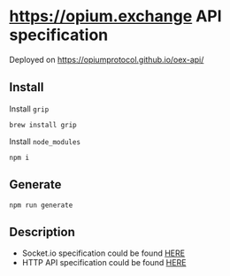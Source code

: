 # https://opium.exchange API specification

Deployed on https://opiumprotocol.github.io/oex-api/

## Install

Install `grip`

```
brew install grip
```

Install `node_modules`

```
npm i
```

## Generate

```
npm run generate
```

## Description

- Socket.io specification could be found [HERE](src/SOCKET.md)
- HTTP API specification could be found [HERE](src/openapi.yaml)

